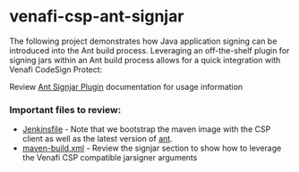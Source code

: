 # venafi-csp-ant-signjar

The following project demonstrates how Java application signing can be introduced into the Ant build process. Leveraging an off-the-shelf plugin for signing jars within an Ant build process allows for a quick integration with Venafi CodeSign Protect:

Review [Ant Signjar Plugin](https://ant.apache.org/manual/Tasks/signjar.html) documentation for usage information

### Important files to review:
* [Jenkinsfile](Jenkinsfile) - Note that we bootstrap the maven image with the CSP client as well as the latest version of [ant](https://ant.apache.org/).
* [maven-build.xml](maven-build.xml) - Review the signjar section to show how to leverage the Venafi CSP compatible jarsigner arguments
